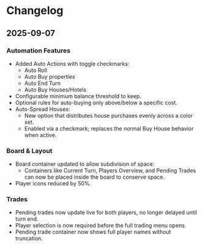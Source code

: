 # Changelog

## 2025-09-07

### Automation Features
- Added Auto Actions with toggle checkmarks:
  - Auto Roll
  - Auto Buy properties
  - Auto End Turn
  - Auto Buy Houses/Hotels
- Configurable minimum balance threshold to keep.
- Optional rules for auto-buying only above/below a specific cost.
- Auto-Spread Houses:
  - New option that distributes house purchases evenly across a color set.
  - Enabled via a checkmark; replaces the normal Buy House behavior when active.

### Board & Layout
- Board container updated to allow subdivision of space:
  - Containers like Current Turn, Players Overview, and Pending Trades can now be placed inside the board to conserve space.
- Player icons reduced by 50%.

### Trades
- Pending trades now update live for both players, no longer delayed until turn end.
- Player selection is now required before the full trading menu opens.
- Pending trade container now shows full player names without truncation.
